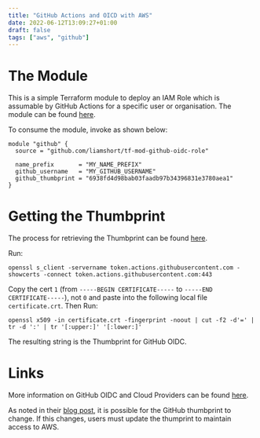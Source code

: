 ```yaml
---
title: "GitHub Actions and OICD with AWS"
date: 2022-06-12T13:09:27+01:00
draft: false
tags: ["aws", "github"]
---
```


# The Module

This is a simple Terraform module to deploy an IAM Role which is assumable by GitHub Actions for a specific user or organisation. The module can be found [here](https://github.com/liamshort/tf-mod-github-oidc-role).

To consume the module, invoke as shown below:

```
module "github" {
  source = "github.com/liamshort/tf-mod-github-oidc-role"

  name_prefix       = "MY_NAME_PREFIX"
  github_username   = "MY_GITHUB_USERNAME"
  github_thumbprint = "6938fd4d98bab03faadb97b34396831e3780aea1"
}
```

# Getting the Thumbprint

The process for retrieving the Thumbprint can be found [here](https://docs.aws.amazon.com/IAM/latest/UserGuide/id_roles_providers_create_oidc_verify-thumbprint.html).

Run:

```
openssl s_client -servername token.actions.githubusercontent.com -showcerts -connect token.actions.githubusercontent.com:443
```

Copy the cert `1` (from `-----BEGIN CERTIFICATE-----` to `-----END CERTIFICATE-----`), not `0` and paste into the following local file `certificate.crt`. Then Run:

```
openssl x509 -in certificate.crt -fingerprint -noout | cut -f2 -d'=' | tr -d ':' | tr '[:upper:]' '[:lower:]'
```

The resulting string is the Thumbprint for GitHub OIDC.

# Links

More information on GitHub OIDC and Cloud Providers can be found [here](https://docs.github.com/en/actions/deployment/security-hardening-your-deployments/configuring-openid-connect-in-cloud-providers).

As noted in their [blog post](https://github.blog/changelog/2022-01-13-github-actions-update-on-oidc-based-deployments-to-aws/), it is possible for the GitHub thumbprint to change. If this changes, users must update the thumprint to maintain access to AWS.
